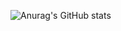 ![Anurag's GitHub stats](https://github-readme-stats.vercel.app/api?username=cqfd&show_icons=true&theme=moltack)
